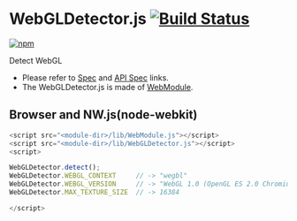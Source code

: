 # WebGLDetector.js [![Build Status](https://travis-ci.org/uupaa/WebGLDetector.js.svg)](https://travis-ci.org/uupaa/WebGLDetector.js)

[![npm](https://nodei.co/npm/uupaa.webgldetector.js.svg?downloads=true&stars=true)](https://nodei.co/npm/uupaa.webgldetector.js/)

Detect WebGL

- Please refer to [Spec](https://github.com/uupaa/WebGLDetector.js/wiki/) and [API Spec](https://github.com/uupaa/WebGLDetector.js/wiki/WebGLDetector) links.
- The WebGLDetector.js is made of [WebModule](https://github.com/uupaa/WebModule).

## Browser and NW.js(node-webkit)

```js
<script src="<module-dir>/lib/WebModule.js"></script>
<script src="<module-dir>/lib/WebGLDetector.js"></script>
<script>

WebGLDetector.detect();
WebGLDetector.WEBGL_CONTEXT     // -> "wegbl"
WebGLDetector.WEBGL_VERSION     // -> "WebGL 1.0 (OpenGL ES 2.0 Chromium)"
WebGLDetector.MAX_TEXTURE_SIZE  // -> 16384

</script>
```


